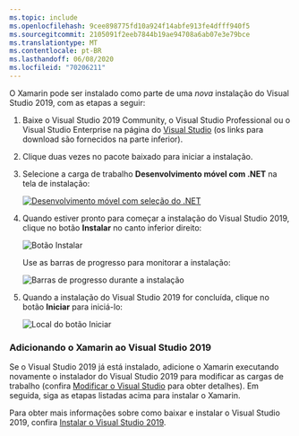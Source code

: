 ```yaml
---
ms.topic: include
ms.openlocfilehash: 9cee898775fd10a924f14abfe913fe4dfff940f5
ms.sourcegitcommit: 2105091f2eeb7844b19ae94708a6ab07e3e79bce
ms.translationtype: MT
ms.contentlocale: pt-BR
ms.lasthandoff: 06/08/2020
ms.locfileid: "70206211"
---
```

O Xamarin pode ser instalado como parte de uma _nova_ instalação do Visual Studio 2019, com as etapas a seguir:

1. Baixe o Visual Studio 2019 Community, o Visual Studio Professional ou o Visual Studio Enterprise na página do [Visual Studio](https://visualstudio.microsoft.com/vs/) (os links para download são fornecidos na parte inferior).

2. Clique duas vezes no pacote baixado para iniciar a instalação.

3. Selecione a carga de trabalho **Desenvolvimento móvel com .NET** na tela de instalação:

    [![Desenvolvimento móvel com seleção do .NET](~/get-started/installation/windows-images/vs2019-mobile-dev-workload-sml.png)](~/get-started/installation/windows-images/vs2019-mobile-dev-workload.png#lightbox)

4. Quando estiver pronto para começar a instalação do Visual Studio 2019, clique no botão **Instalar** no canto inferior direito:

    ![Botão Instalar](~/get-started/installation/windows-images/vs2019-click-install.png)

   Use as barras de progresso para monitorar a instalação:

    ![Barras de progresso durante a instalação](~/get-started/installation/windows-images/vs2019-progress-bars.png)

5. Quando a instalação do Visual Studio 2019 for concluída, clique no botão **Iniciar** para iniciá-lo:

    ![Local do botão Iniciar](~/get-started/installation/windows-images/vs2019-launch.png)

<a name="vs2019" />

### <a name="adding-xamarin-to-visual-studio-2019"></a>Adicionando o Xamarin ao Visual Studio 2019

Se o Visual Studio 2019 já está instalado, adicione o Xamarin executando novamente o instalador do Visual Studio 2019 para modificar as cargas de trabalho (confira [Modificar o Visual Studio](https://docs.microsoft.com/visualstudio/install/modify-visual-studio) para obter detalhes). Em seguida, siga as etapas listadas acima para instalar o Xamarin.

Para obter mais informações sobre como baixar e instalar o Visual Studio 2019, confira [Instalar o Visual Studio 2019](https://docs.microsoft.com/visualstudio/install/install-visual-studio).
